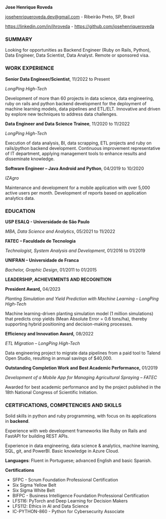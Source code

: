 **Jose Henrique Roveda**

[josehenriqueroveda.dev@gmail.com](mailto:josehenriqueroveda.dev@gmail.com) - Ribeirão Preto, SP, Brazil

<https://linkedin.com/in/jhroveda> - <https://github.com/josehenriqueroveda>

### SUMMARY

Looking for opportunities as Backend Engineer (Ruby on Rails, Python), Data Engineer, Data Scientist, Data Analyst. Remote or sponsored visa.

### WORK EXPERIENCE

**Senior Data Engineer/Scientist**, 11/2022 to Present

_LongPing High-Tech_

Development of more than 60 projects in data science, data engineering, ruby on rails and python backend development for the deployment of machine learning models, data pipelines and ETL/ELT. Innovative and driven by explore new techniques to address data challenges.

**Data Engineer and Data Science Trainee**, 11/2020 to 11/2022

_LongPing High-Tech_

Execution of data analysis, BI, data scrapping, ETL projects and ruby on rails/python backend development. Continuous improvement representative of IT department, applying management tools to enhance results and disseminate knowledge.

**Software Engineer – Java Android and Python**, 04/2019 to 10/2020

_IZAgro_

Maintenance and development for a mobile application with over 5,000 active users per month. Development of reports based on application analytics data.

### EDUCATION

**USP ESALQ - Universidade de São Paulo**

_MBA, Data Science and Analytics_, 05/2021 to 11/2022

**FATEC – Faculdade de Tecnologia**

_Technologist, System Analysis and Development_, 01/2016 to 01/2019

**UNIFRAN – Universidade de Franca**

_Bachelor, Graphic Design_, 01/2011 to 01/2015

**LEADERSHIP, ACHIEVEMENTS AND RECOGNITION**

**President Award,** 04/2023

_Planting Simulation and Yield Prediction with Machine Learning – LongPing High-Tech_

Machine learning-driven planting simulation model (1 million simulations) that predicts crop yields (Mean Absolute Error = 0.6 tons/ha), thereby supporting hybrid positioning and decision-making processes.  

**Efficiency and Innovation Award,** 08/2022

_ETL Migration – LongPing High-Tech_

Data engineering project to migrate data pipelines from a paid tool to Talend Open Studio, resulting in annual savings of $40,000.  

**Outstanding Completion Work and Best Academic Performance,** 01/2019

_Development of a Mobile App for Managing Agricultural Spraying – FATEC_

Awarded for best academic performance and by the project published in the 18th National Congress of Scientific Initiation.

### CERTIFICATIONS, COMPETENCIES AND SKILLS

Solid skills in python and ruby programming, with focus on its applications in **backend**. 

Experience with web development frameworks like Ruby on Rails and FastAPI for building REST APIs.

Experience in data engineering, data science & analytics, machine learning, SQL, git, and PowerBI.
Basic knowledge in Azure Cloud.

**Languages**: Fluent in Portuguese; advanced English and basic Spanish.

**Certifications**
- SFPC - Scrum Foundation Professional Certification
- Six Sigma Yellow Belt
- Six Sigma White Belt
- BIFPC - Business Intelligence Foundation Professional Certification
- LFS116: PyTorch and Deep Learning for Decision Makers
- LFS112: Ethics in AI and Data Science
- IC-PYTHON-860 - Python for Cybersecurity Associate
